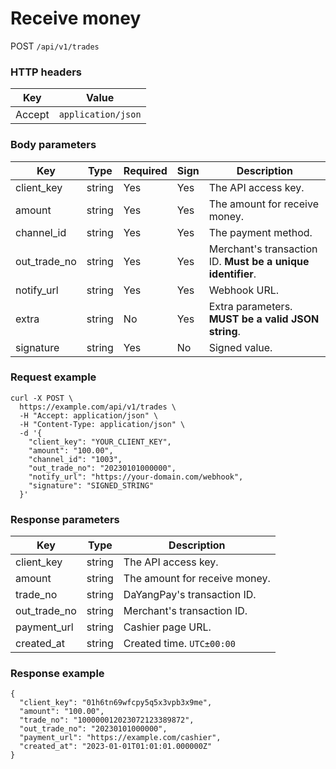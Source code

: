 # Receive money

POST `/api/v1/trades`

### HTTP headers <Badge type="tip" text="Header" vertical="top" />

| Key    | Value              |       
|--------|--------------------|
| Accept | `application/json` | 

### Body parameters <Badge type="tip" text="Body" vertical="top" />

| Key          | Type   | Required | Sign | Description                                                 |                   
|--------------|--------|----------|------|-------------------------------------------------------------|
| client_key   | string | Yes      | Yes  | The API access key.                                         |                   
| amount       | string | Yes      | Yes  | The amount for receive money.                               |                   
| channel_id   | string | Yes      | Yes  | The payment method.                                         |
| out_trade_no | string | Yes      | Yes  | Merchant's transaction ID. **Must be a unique identifier**. |                   
| notify_url   | string | Yes      | Yes  | Webhook URL.                                                |                   |              
| extra        | string | No       | Yes  | Extra parameters. **MUST be a valid JSON string**.          |                   
| signature    | string | Yes      | No   | Signed value.                                               |

### Request example

```shell{8}
curl -X POST \
  https://example.com/api/v1/trades \
  -H "Accept: application/json" \
  -H "Content-Type: application/json" \
  -d '{
    "client_key": "YOUR_CLIENT_KEY",
    "amount": "100.00",
    "channel_id": "1003",
    "out_trade_no": "20230101000000",
    "notify_url": "https://your-domain.com/webhook",
    "signature": "SIGNED_STRING"
  }'
```

### Response parameters

| Key          | Type   | Description                   | 
|--------------|--------|-------------------------------|
| client_key   | string | The API access key.           |
| amount       | string | The amount for receive money. |
| trade_no     | string | DaYangPay's transaction ID.   |
| out_trade_no | string | Merchant's transaction ID.    |
| payment_url  | string | Cashier page URL.             |
| created_at   | string | Created time. `UTC±00:00`     |

### Response example

```json{4,6}
{
  "client_key": "01h6tn69wfcpy5q5x3vpb3x9me",
  "amount": "100.00",
  "trade_no": "100000012023072123389872",
  "out_trade_no": "20230101000000",
  "payment_url": "https://example.com/cashier",
  "created_at": "2023-01-01T01:01:01.000000Z"
}
```
